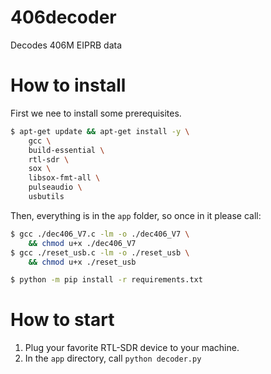 # 406decoder
Decodes 406M EIPRB data

# How to install
First we nee to install some prerequisites.
```bash
$ apt-get update && apt-get install -y \
    gcc \
    build-essential \
    rtl-sdr \
    sox \
    libsox-fmt-all \
    pulseaudio \
    usbutils
```

Then, everything is in the `app` folder, so once in it please call:
```bash
$ gcc ./dec406_V7.c -lm -o ./dec406_V7 \
    && chmod u+x ./dec406_V7
$ gcc ./reset_usb.c -lm -o ./reset_usb \
    && chmod u+x ./reset_usb

$ python -m pip install -r requirements.txt
```

# How to start

1. Plug your favorite RTL-SDR device to your machine.
2. In the `app` directory, call `python decoder.py`

